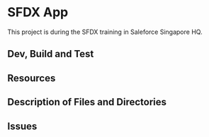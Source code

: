 # SFDX App

This project is during the SFDX training in Saleforce Singapore HQ.

## Dev, Build and Test

## Resources

## Description of Files and Directories

## Issues
